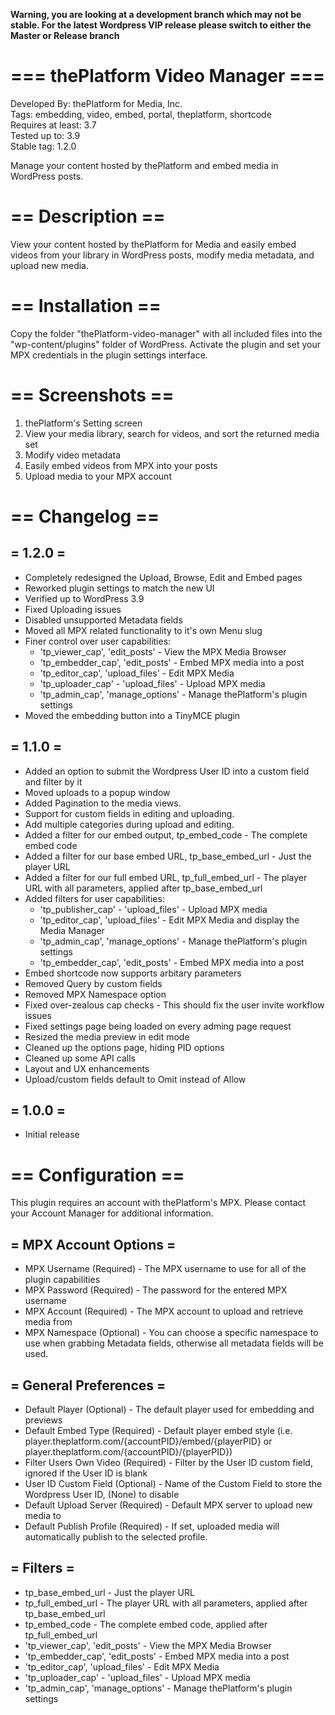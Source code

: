 **Warning, you are looking at a development branch which may not be stable. For the latest Wordpress VIP release please switch to either the Master or Release branch**

# === thePlatform Video Manager ===
Developed By: thePlatform for Media, Inc.  
Tags: embedding, video, embed, portal, theplatform, shortcode  
Requires at least: 3.7  
Tested up to: 3.9  
Stable tag: 1.2.0  

Manage your content hosted by thePlatform and embed media in WordPress posts.

# == Description ==
View your content hosted by thePlatform for Media and easily embed videos from your
library in WordPress posts, modify media metadata, and upload new media. 
  
# == Installation ==

Copy the folder "thePlatform-video-manager" with all included files into the "wp-content/plugins" folder of WordPress. Activate the plugin and set your MPX credentials in the plugin settings interface.

# == Screenshots ==

1. thePlatform's Setting screen
2. View your media library, search for videos, and sort the returned media set
3. Modify video metadata
4. Easily embed videos from MPX into your posts
5. Upload media to your MPX account

# == Changelog ==

## = 1.2.0 =
* Completely redesigned the Upload, Browse, Edit and Embed pages
* Reworked plugin settings to match the new UI
* Verified up to WordPress 3.9
* Fixed Uploading issues
* Disabled unsupported Metadata fields
* Moved all MPX related functionality to it's own Menu slug
* Finer control over user capabilities:
	* 'tp_viewer_cap', 'edit_posts' - View the MPX Media Browser	
	* 'tp_embedder_cap', 'edit_posts' - Embed MPX media into a post
	* 'tp_editor_cap', 'upload_files' - Edit MPX Media
	* 'tp_uploader_cap' - 'upload_files' - Upload MPX media	
	* 'tp_admin_cap', 'manage_options' - Manage thePlatform's plugin settings
* Moved the embedding button into a TinyMCE plugin	

## = 1.1.0 =
* Added an option to submit the Wordpress User ID into a custom field and filter by it
* Moved uploads to a popup window
* Added Pagination to the media views.
* Support for custom fields in editing and uploading.
* Add multiple categories during upload and editing.
* Added a filter for our embed output, tp_embed_code - The complete embed code
* Added a filter for our base embed URL, tp_base_embed_url - Just the player URL
* Added a filter for our full embed URL, tp_full_embed_url - The player URL with all parameters, applied after tp_base_embed_url
* Added filters for user capabilities:
	* 'tp_publisher_cap' - 'upload_files' - Upload MPX media
	* 'tp_editor_cap', 'upload_files' - Edit MPX Media and display the Media Manager
	* 'tp_admin_cap', 'manage_options' - Manage thePlatform's plugin settings
	* 'tp_embedder_cap', 'edit_posts' - Embed MPX media into a post
* Embed shortcode now supports arbitary parameters
* Removed Query by custom fields
* Removed MPX Namespace option
* Fixed over-zealous cap checks - This should fix the user invite workflow issues
* Fixed settings page being loaded on every adming page request
* Resized the media preview in edit mode
* Cleaned up the options page, hiding PID options
* Cleaned up some API calls
* Layout and UX enhancements
* Upload/custom fields default to Omit instead of Allow

## = 1.0.0 =
* Initial release

# == Configuration ==

This plugin requires an account with thePlatform's MPX. Please contact your Account Manager for additional information.

## = MPX Account Options =
* MPX Username (Required) - The MPX username to use for all of the plugin capabilities
* MPX Password (Required) - The password for the entered MPX username
* MPX Account (Required) - The MPX account to upload and retrieve media from
* MPX Namespace (Optional) - You can choose a specific namespace to use when grabbing Metadata fields, otherwise all metadata fields will be used.

## = General Preferences =
* Default Player (Optional) - The default player used for embedding and previews
* Default Embed Type (Required) - Default player embed style (i.e. player.theplatform.com/{accountPID}/embed/{playerPID} or player.theplatform.com/{accountPID}/{playerPID})
* Filter Users Own Video (Required) - Filter by the User ID custom field, ignored if the User ID is blank
* User ID Custom Field (Optional) - Name of the Custom Field to store the Wordpress User ID, (None) to disable
* Default Upload Server (Required) - Default MPX server to upload new media to
* Default Publish Profile (Required) - If set, uploaded media will automatically publish to the selected profile. 

## = Filters =
* tp_base_embed_url - Just the player URL
* tp_full_embed_url - The player URL with all parameters, applied after tp_base_embed_url
* tp_embed_code - The complete embed code, applied after tp_full_embed_url
* 'tp_viewer_cap', 'edit_posts' - View the MPX Media Browser	
* 'tp_embedder_cap', 'edit_posts' - Embed MPX media into a post
* 'tp_editor_cap', 'upload_files' - Edit MPX Media
* 'tp_uploader_cap' - 'upload_files' - Upload MPX media	
* 'tp_admin_cap', 'manage_options' - Manage thePlatform's plugin settings